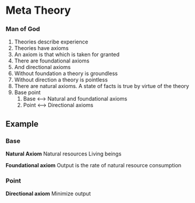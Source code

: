 # Meta Theory
### Man of God

1. Theories describe experience
2. Theories have axioms
3. An axiom is that which is taken for granted
4. There are foundational axioms
5. And directional axioms
6. Without foundation a theory is groundless
7. Without direction a theory is pointless
8. There are natural axioms. A state of facts is true by virtue of the theory
9. Base point
	1. Base \<–\> Natural and foundational axioms
	2. Point \<–\> Directional axioms

## Example

### Base
**Natural Axiom**
Natural resources
Living beings

**Foundational axiom**
Output is the rate of natural resource consumption

### Point
**Directional axiom**
Minimize output


